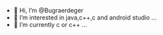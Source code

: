 - 👋 Hi, I’m @Bugraerdeger
- 👀 I’m interested in java,c++,c and android studio ...
- 🌱 I’m currently c or c++ ...


<!---
Bugraerdeger/Bugraerdeger is a ✨ special ✨ repository because its `README.md` (this file) appears on your GitHub profile.
You can click the Preview link to take a look at your changes.
--->
